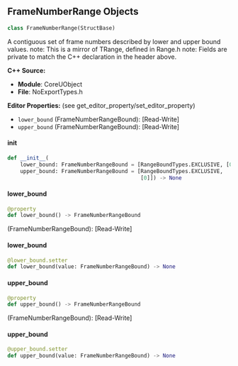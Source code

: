 ## FrameNumberRange Objects

```python
class FrameNumberRange(StructBase)
```

A contiguous set of frame numbers described by lower and upper bound values.
note: This is a mirror of TRange<FFrameNumber>, defined in Range.h
note: Fields are private to match the C++ declaration in the header above.

**C++ Source:**

- **Module**: CoreUObject
- **File**: NoExportTypes.h

**Editor Properties:** (see get_editor_property/set_editor_property)

- ``lower_bound`` (FrameNumberRangeBound):  [Read-Write]
- ``upper_bound`` (FrameNumberRangeBound):  [Read-Write]

<a id="unreal.FrameNumberRange.__init__"></a>

#### __init__

```python
def __init__(
    lower_bound: FrameNumberRangeBound = [RangeBoundTypes.EXCLUSIVE, [0]],
    upper_bound: FrameNumberRangeBound = [RangeBoundTypes.EXCLUSIVE,
                                          [0]]) -> None
```

<a id="unreal.FrameNumberRange.lower_bound"></a>

#### lower_bound

```python
@property
def lower_bound() -> FrameNumberRangeBound
```

(FrameNumberRangeBound):  [Read-Write]

<a id="unreal.FrameNumberRange.lower_bound"></a>

#### lower_bound

```python
@lower_bound.setter
def lower_bound(value: FrameNumberRangeBound) -> None
```

<a id="unreal.FrameNumberRange.upper_bound"></a>

#### upper_bound

```python
@property
def upper_bound() -> FrameNumberRangeBound
```

(FrameNumberRangeBound):  [Read-Write]

<a id="unreal.FrameNumberRange.upper_bound"></a>

#### upper_bound

```python
@upper_bound.setter
def upper_bound(value: FrameNumberRangeBound) -> None
```

<a id="unreal.FrameNumberRangeBound"></a>